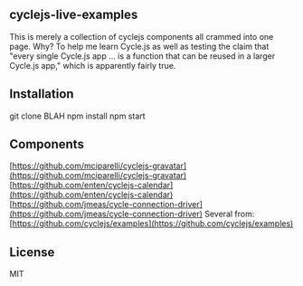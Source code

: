 ## cyclejs-live-examples

This is merely a collection of cyclejs components all crammed into one page. Why? To help me learn Cycle.js as well as testing the claim that "every single Cycle.js app ... is a function that can be reused in a larger Cycle.js app," which is apparently fairly true.

## Installation

git clone BLAH
npm install
npm start

## Components
[https://github.com/mciparelli/cyclejs-gravatar](https://github.com/mciparelli/cyclejs-gravatar)
[https://github.com/enten/cyclejs-calendar](https://github.com/enten/cyclejs-calendar)
[https://github.com/jmeas/cycle-connection-driver](https://github.com/jmeas/cycle-connection-driver)
Several from: [https://github.com/cyclejs/examples](https://github.com/cyclejs/examples)

## License
MIT
